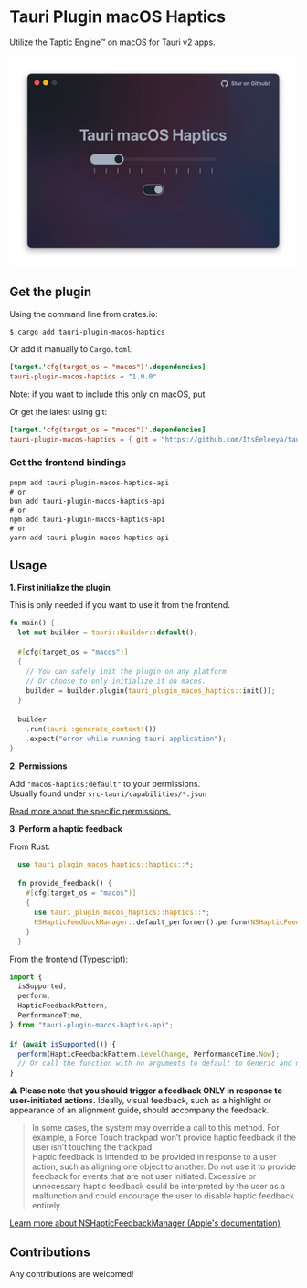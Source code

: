 # Tauri Plugin macOS Haptics

Utilize the Taptic Engine™️ on macOS for Tauri v2 apps.

<center>
  <img width=700 src="example/plugin-demo.png" alt="Screenshot of the example Tauri project using the plugin." />
</center>

## Get the plugin

Using the command line from crates.io:

```
$ cargo add tauri-plugin-macos-haptics
```

Or add it manually to `Cargo.toml`:

```toml
[target.'cfg(target_os = "macos")'.dependencies]
tauri-plugin-macos-haptics = "1.0.0"
```

Note: if you want to include this only on macOS, put

Or get the latest using git:

```toml
[target.'cfg(target_os = "macos")'.dependencies]
tauri-plugin-macos-haptics = { git = "https://github.com/ItsEeleeya/tauri-plugin-macos-haptics/" }
```

### Get the frontend bindings

```
pnpm add tauri-plugin-macos-haptics-api
# or
bun add tauri-plugin-macos-haptics-api
# or
npm add tauri-plugin-macos-haptics-api
# or
yarn add tauri-plugin-macos-haptics-api
```

## Usage

**1. First initialize the plugin**

This is only needed if you want to use it from the frontend.

```rs
fn main() {
  let mut builder = tauri::Builder::default();

  #[cfg(target_os = "macos")]
  {
    // You can safely init the plugin on any platform.
    // Or choose to only initialize it on macos.
    builder = builder.plugin(tauri_plugin_macos_haptics::init());
  }

  builder
    .run(tauri::generate_context!())
    .expect("error while running tauri application");
}
```

**2. Permissions**

Add `"macos-haptics:default"` to your permissions.<br>
Usually found under `src-tauri/capabilities/*.json`

<a href="/permissions/autogenerated/reference.md">Read more about the specific permissions.</a>

**3. Perform a haptic feedback**

From Rust:

```rs
  use tauri_plugin_macos_haptics::haptics::*;

  fn provide_feedback() {
    #[cfg(target_os = "macos")]
    {
      use tauri_plugin_macos_haptics::haptics::*;
      NSHapticFeedbackManager::default_performer().perform(NSHapticFeedbackPattern::Generic, None).ok();
    }
  }
```

From the frontend (Typescript):

```ts
import {
  isSupported,
  perform,
  HapticFeedbackPattern,
  PerformanceTime,
} from "tauri-plugin-macos-haptics-api";

if (await isSupported()) {
  perform(HapticFeedbackPattern.LevelChange, PerformanceTime.Now);
  // Or call the function with no arguments to default to Generic and now.
}
```

⚠️ **Please note that you should trigger a feedback ONLY in response to user-initiated actions.**
Ideally, visual feedback, such as a highlight or appearance of an alignment guide, should accompany the feedback.

> In some cases, the system may override a call to this method. For example, a Force Touch trackpad won’t provide haptic feedback if the user isn’t touching the trackpad. <br>
> Haptic feedback is intended to be provided in response to a user action, such as aligning one object to another. Do not use it to provide feedback for events that are not user initiated. Excessive or unnecessary haptic feedback could be interpreted by the user as a malfunction and could encourage the user to disable haptic feedback entirely.

[Learn more about NSHapticFeedbackManager (Apple's documentation)](https://developer.apple.com/documentation/appkit/nshapticfeedbackmanager)

## Contributions

Any contributions are welcomed!
